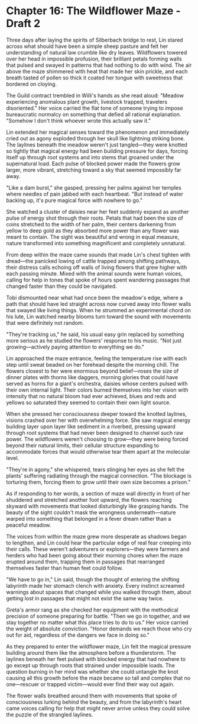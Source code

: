 # Chapter 16: The Wildflower Maze - Draft 2

Three days after laying the spirits of Silberbach bridge to rest, Lin stared across what should have been a simple sheep pasture and felt her understanding of natural law crumble like dry leaves. Wildflowers towered over her head in impossible profusion, their brilliant petals forming walls that pulsed and swayed in patterns that had nothing to do with wind. The air above the maze shimmered with heat that made her skin prickle, and each breath tasted of pollen so thick it coated her tongue with sweetness that bordered on cloying.

The Guild contract trembled in Willi's hands as she read aloud: "Meadow experiencing anomalous plant growth, livestock trapped, travelers disoriented." Her voice carried the flat tone of someone trying to impose bureaucratic normalcy on something that defied all rational explanation. "Somehow I don't think whoever wrote this actually saw it."

Lin extended her magical senses toward the phenomenon and immediately cried out as agony exploded through her skull like lightning striking bone. The laylines beneath the meadow weren't just tangled—they were knotted so tightly that magical energy had been building pressure for days, forcing itself up through root systems and into stems that groaned under the supernatural load. Each pulse of blocked power made the flowers grow larger, more vibrant, stretching toward a sky that seemed impossibly far away.

"Like a dam burst," she gasped, pressing her palms against her temples where needles of pain jabbed with each heartbeat. "But instead of water backing up, it's pure magical force with nowhere to go."

She watched a cluster of daisies near her feet suddenly expand as another pulse of energy shot through their roots. Petals that had been the size of coins stretched to the width of her palm, their centers darkening from yellow to deep gold as they absorbed more power than any flower was meant to contain. The sight was beautiful and wrong in equal measure, nature transformed into something magnificent and completely unnatural.

From deep within the maze came sounds that made Lin's chest tighten with dread—the panicked lowing of cattle trapped among shifting pathways, their distress calls echoing off walls of living flowers that grew higher with each passing minute. Mixed with the animal sounds were human voices, calling for help in tones that spoke of hours spent wandering passages that changed faster than they could be navigated.

Tobi dismounted near what had once been the meadow's edge, where a path that should have led straight across now curved away into flower walls that swayed like living things. When he strummed an experimental chord on his lute, Lin watched nearby blooms turn toward the sound with movements that were definitely not random.

"They're tracking us," he said, his usual easy grin replaced by something more serious as he studied the flowers' response to his music. "Not just growing—actively paying attention to everything we do."

Lin approached the maze entrance, feeling the temperature rise with each step until sweat beaded on her forehead despite the morning chill. The flowers closest to her were enormous beyond belief—roses the size of dinner plates with thorns like daggers, morning glories that could have served as horns for a giant's orchestra, daisies whose centers pulsed with their own internal light. Their colors burned themselves into her vision with intensity that no natural bloom had ever achieved, blues and reds and yellows so saturated they seemed to contain their own light source.

When she pressed her consciousness deeper toward the knotted laylines, visions crashed over her with overwhelming force. She saw magical energy building layer upon layer like sediment in a riverbed, pressing upward through root systems that had never been designed to channel such raw power. The wildflowers weren't choosing to grow—they were being forced beyond their natural limits, their cellular structure expanding to accommodate forces that would otherwise tear them apart at the molecular level.

"They're in agony," she whispered, tears stinging her eyes as she felt the plants' suffering radiating through the magical connection. "The blockage is torturing them, forcing them to grow until their own size becomes a prison."

As if responding to her words, a section of maze wall directly in front of her shuddered and stretched another foot upward, the flowers reaching skyward with movements that looked disturbingly like grasping hands. The beauty of the sight couldn't mask the wrongness underneath—nature warped into something that belonged in a fever dream rather than a peaceful meadow.

The voices from within the maze grew more desperate as shadows began to lengthen, and Lin could hear the particular edge of real fear creeping into their calls. These weren't adventurers or explorers—they were farmers and herders who had been going about their morning chores when the maze erupted around them, trapping them in passages that rearranged themselves faster than human feet could follow.

"We have to go in," Lin said, though the thought of entering the shifting labyrinth made her stomach clench with anxiety. Every instinct screamed warnings about spaces that changed while you walked through them, about getting lost in passages that might not exist the same way twice.

Greta's armor rang as she checked her equipment with the methodical precision of someone preparing for battle. "Then we go in together, and we stay together no matter what this place tries to do to us." Her voice carried the weight of absolute conviction. "Honor demands we reach those who cry out for aid, regardless of the dangers we face in doing so."

As they prepared to enter the wildflower maze, Lin felt the magical pressure building around them like the atmosphere before a thunderstorm. The laylines beneath her feet pulsed with blocked energy that had nowhere to go except up through roots that strained under impossible loads. The question burning in her mind was whether she could untangle the knot causing all this growth before the maze became so tall and complex that no one—rescuer or trapped victim—would ever find their way out again.

The flower walls breathed around them with movements that spoke of consciousness lurking behind the beauty, and from the labyrinth's heart came voices calling for help that might never arrive unless they could solve the puzzle of the strangled laylines.
